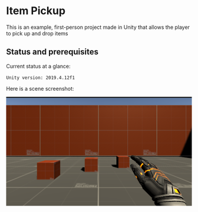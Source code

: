 # Item Pickup
This is an example, first-person project made in Unity that allows the player to pick up and drop items

## Status and prerequisites

Current status at a glance:
```
Unity version: 2019.4.12f1
```

Here is a scene screenshot:

![Project Capture](Documentation/Images/project-capture-01.PNG)
